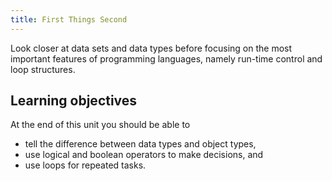 ```yaml
---
title: First Things Second
---
```


Look closer at data sets and data types before focusing on the most important features of programming languages, namely run-time control and loop structures.

<!--more-->

## Learning objectives
At the end of this unit you should be able to
* tell the difference between data types and object types,
* use logical and boolean operators to make decisions, and
* use loops for repeated tasks.


